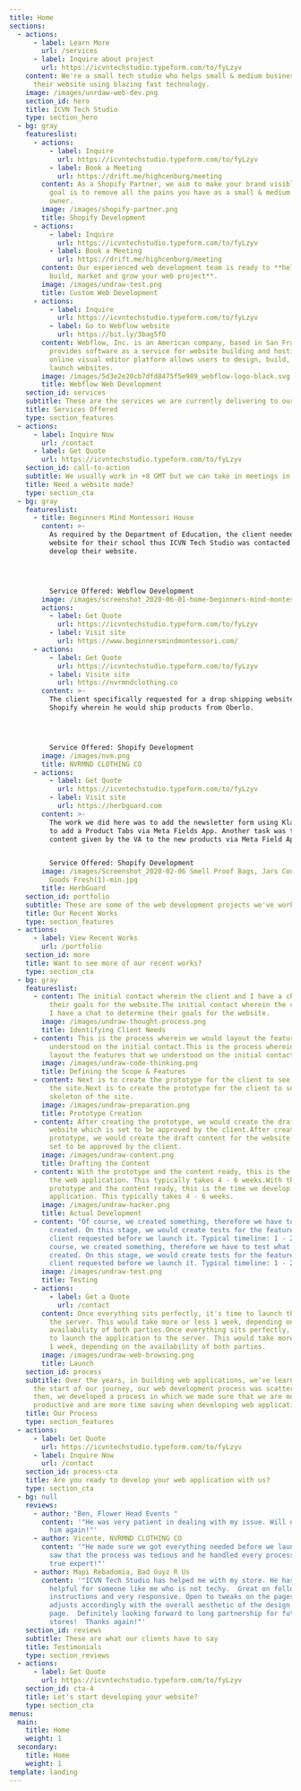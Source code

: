 ```yaml
---
title: Home
sections:
  - actions:
      - label: Learn More
        url: /services
      - label: Inquire about project
        url: https://icvntechstudio.typeform.com/to/fyLzyv
    content: We're a small tech studio who helps small & medium business' develop
      their website using blazing fast technology.
    image: /images/unrdaw-web-dev.png
    section_id: hero
    title: ICVN Tech Studio
    type: section_hero
  - bg: gray
    featureslist:
      - actions:
          - label: Inquire
            url: https://icvntechstudio.typeform.com/to/fyLzyv
          - label: Book a Meeting
            url: https://drift.me/highcenburg/meeting
        content: As a Shopify Partner, we aim to make your brand visible worldwide. Our
          goal is to remove all the pains you have as a small & medium business
          owner.
        image: /images/shopify-partner.png
        title: Shopify Development
      - actions:
          - label: Inquire
            url: https://icvntechstudio.typeform.com/to/fyLzyv
          - label: Book a Meeting
            url: https://drift.me/highcenburg/meeting
        content: Our experienced web development team is ready to **help you plan,
          build, market and grow your web project**.
        image: /images/undraw-test.png
        title: Custom Web Development
      - actions:
          - label: Inquire
            url: https://icvntechstudio.typeform.com/to/fyLzyv
          - label: Go to Webflow website
            url: https://bit.ly/3bag5fO
        content: Webflow, Inc. is an American company, based in San Francisco, that
          provides software as a service for website building and hosting. Their
          online visual editor platform allows users to design, build, and
          launch websites.
        image: /images/5d3e2e20cb7dfd8475f5e989_webflow-logo-black.svg
        title: Webflow Web Development
    section_id: services
    subtitle: These are the services we are currently delivering to our clients
    title: Services Offered
    type: section_features
  - actions:
      - label: Inquire Now
        url: /contact
      - label: Get Quote
        url: https://icvntechstudio.typeform.com/to/fyLzyv
    section_id: call-to-action
    subtitle: We usually work in +8 GMT but we can take in meetings in Eastern Time
    title: Need a website made?
    type: section_cta
  - bg: gray
    featureslist:
      - title: Beginners Mind Montessori House
        content: >-
          As required by the Department of Education, the client needed a
          website for their school thus ICVN Tech Studio was contacted to
          develop their website.




          Service Offered: Webflow Development
        image: /images/screenshot_2020-06-01-home-beginners-mind-montessori-house.png
        actions:
          - label: Get Quote
            url: https://icvntechstudio.typeform.com/to/fyLzyv
          - label: Visit site
            url: https://www.beginnersmindmontessori.com/
      - actions:
          - label: Get Quote
            url: https://icvntechstudio.typeform.com/to/fyLzyv
          - label: Visite site
            url: https://nvrmndclothing.co
        content: >-
          The client specifically requested for a drop shipping website in
          Shopify wherein he would ship products from Oberlo.




          Service Offered: Shopify Development
        image: /images/nvm.png
        title: NVRMND CLOTHING CO
      - actions:
          - label: Get Quote
            url: https://icvntechstudio.typeform.com/to/fyLzyv
          - label: Visit site
            url: https://herbguard.com
        content: >-
          The work we did here was to add the newsletter form using Klaviyo and
          to add a Product Tabs via Meta Fields App. Another task was to add the
          content given by the VA to the new products via Meta Field App.


          Service Offered: Shopify Development
        image: /images/Screenshot_2020-02-06 Smell Proof Bags, Jars Containers that Keep
          Goods Fresh(1)-min.jpg
        title: HerbGuard
    section_id: portfolio
    subtitle: These are some of the web development projects we've worked on in the past
    title: Our Recent Works
    type: section_features
  - actions:
      - label: View Recent Works
        url: /portfolio
    section_id: more
    title: Want to see more of our recent works?
    type: section_cta
  - bg: gray
    featureslist:
      - content: The initial contact wherein the client and I have a chat to determine
          their goals for the website.The initial contact wherein the client and
          I have a chat to determine their goals for the website.
        image: /images/undraw-thought-process.png
        title: Identifying Client Needs
      - content: This is the process wherein we would layout the features that we
          understood on the initial contact.This is the process wherein we would
          layout the features that we understood on the initial contact.
        image: /images/undraw-code-thinking.png
        title: Defining the Scope & Features
      - content: Next is to create the prototype for the client to see the skeleton of
          the site.Next is to create the prototype for the client to see the
          skeleton of the site.
        image: /images/undraw-preparation.png
        title: Prototype Creation
      - content: After creating the prototype, we would create the draft content for the
          website which is set to be approved by the client.After creating the
          prototype, we would create the draft content for the website which is
          set to be approved by the client.
        image: /images/undraw-content.png
        title: Drafting the Content
      - content: With the prototype and the content ready, this is the time we develop
          the web application. This typically takes 4 - 6 weeks.With the
          prototype and the content ready, this is the time we develop the web
          application. This typically takes 4 - 6 weeks.
        image: /images/undraw-hacker.png
        title: Actual Development
      - content: "Of course, we created something, therefore we have to test what we've
          created. On this stage, we would create tests for the features the
          client requested before we launch it. Typical timeline: 1 - 2 weeks.Of
          course, we created something, therefore we have to test what we've
          created. On this stage, we would create tests for the features the
          client requested before we launch it. Typical timeline: 1 - 2 weeks."
        image: /images/undraw-test.png
        title: Testing
      - actions:
          - label: Get a Quote
            url: /contact
        content: Once everything sits perfectly, it's time to launch the application to
          the server. This would take more or less 1 week, depending on the
          availability of both parties.Once everything sits perfectly, it's time
          to launch the application to the server. This would take more or less
          1 week, depending on the availability of both parties.
        image: /images/undraw-web-browsing.png
        title: Launch
    section_id: process
    subtitle: Over the years, in building web applications, we've learned that at
      the start of our journey, our web development process was scattered. Since
      then, we developed a process in which we made sure that we are more
      productive and are more time saving when developing web applications.
    title: Our Process
    type: section_features
  - actions:
      - label: Get Quote
        url: https://icvntechstudio.typeform.com/to/fyLzyv
      - label: Inquire Now
        url: /contact
    section_id: process-cta
    title: Are you ready to develop your web application with us?
    type: section_cta
  - bg: null
    reviews:
      - author: "Ben, Flower Head Events "
        content: '"He was very patient in dealing with my issue. Will definitely hire
          him again!"'
      - author: Vicente, NVRMND CLOTHING CO
        content: '"He made sure we got everything needed before we launch our site. We
          saw that the process was tedious and he handled every process like a
          true expert!"'
      - author: Mapi Rebadomia, Bad Guyz R Us
        content: '"ICVN Tech Studio has helped me with my store. He has been very
          helpful for someone like me who is not techy.  Great on following
          instructions and very responsive. Open to tweaks on the pages and also
          adjusts accordingly with the overall aesthetic of the design of the
          page.  Definitely looking forward to long partnership for future
          stores!  Thanks again!"'
    section_id: reviews
    subtitle: These are what our clients have to say
    title: Testimonials
    type: section_reviews
  - actions:
      - label: Get Quote
        url: https://icvntechstudio.typeform.com/to/fyLzyv
    section_id: cta-4
    title: Let's start developing your website?
    type: section_cta
menus:
  main:
    title: Home
    weight: 1
  secondary:
    title: Home
    weight: 1
template: landing
---
```


